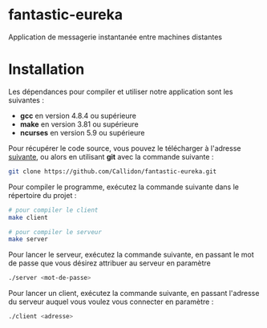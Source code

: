 # fantastic-eureka
Application de messagerie instantanée entre machines distantes

Installation
===============
Les dépendances pour compiler et utiliser notre application sont les suivantes :
* **gcc** en version 4.8.4 ou supérieure
* **make** en version 3.81 ou supérieure
* **ncurses** en version 5.9 ou supérieure

Pour récupérer le code source, vous pouvez le télécharger à l'adresse [suivante](https://github.com/Callidon/fantastic-eureka), ou alors en utilisant **git** avec la commande suivante :
```bash
git clone https://github.com/Callidon/fantastic-eureka.git
```

Pour compiler le programme, exécutez la commande suivante dans le répertoire du projet :
```bash
# pour compiler le client
make client

# pour compiler le serveur
make server
```

Pour lancer le serveur, exécutez la commande suivante, en passant le mot de passe que vous désirez attribuer au serveur en paramètre
```bash
./server <mot-de-passe>
```

Pour lancer un client, exécutez la commande suivante, en passant l'adresse du serveur auquel vous voulez vous connecter en paramètre :
```bash
./client <adresse>
```

